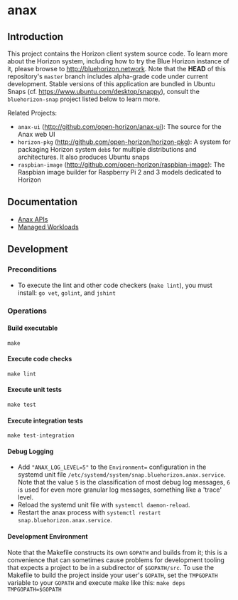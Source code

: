 # anax

## Introduction

This project contains the Horizon client system source code. To learn more about the Horizon system, including how to try the Blue Horizon instance of it, please browse to http://bluehorizon.network. Note that the **HEAD** of this repository's `master` branch includes alpha-grade code under current development. Stable versions of this application are bundled in Ubuntu Snaps (cf. https://www.ubuntu.com/desktop/snappy), consult the `bluehorizon-snap` project listed below to learn more.

Related Projects:

* `anax-ui` (http://github.com/open-horizon/anax-ui): The source for the Anax web UI
* `horizon-pkg` (http://github.com/open-horizon/horizon-pkg): A system for packaging Horizon system `deb`s for multiple distributions and architectures. It also produces Ubuntu snaps
 * `raspbian-image` (http://github.com/open-horizon/raspbian-image): The Raspbian image builder for Raspberry Pi 2 and 3 models dedicated to Horizon

## Documentation

* [Anax APIs](doc/api.md)
* [Managed Workloads](doc/managed_workloads.md)

## Development

### Preconditions

* To execute the lint and other code checkers (`make lint`), you must install: `go vet`, `golint`, and `jshint`

### Operations

#### Build executable

    make

#### Execute code checks

    make lint

#### Execute unit tests

    make test

#### Execute integration tests

    make test-integration

#### Debug Logging

* Add `"ANAX_LOG_LEVEL=5"` to the `Environment=` configuration in the systemd unit file `/etc/systemd/system/snap.bluehorizon.anax.service`. Note that the value `5` is the classification of most debug log messages, `6` is used for even more granular log messages, something like a 'trace' level.
* Reload the systemd unit file with `systemctl daemon-reload`.
* Restart the anax process with `systemctl restart snap.bluehorizon.anax.service`.

#### Development Environment

Note that the Makefile constructs its own `GOPATH` and builds from it; this is a convenience that can sometimes cause problems for development tooling that expects a project to be in a subdirector of `$GOPATH/src`. To use the Makefile to build the project inside your user's `GOPATH`, set the `TMPGOPATH` variable to your `GOPATH` and execute make like this: `make deps TMPGOPATH=$GOPATH`
